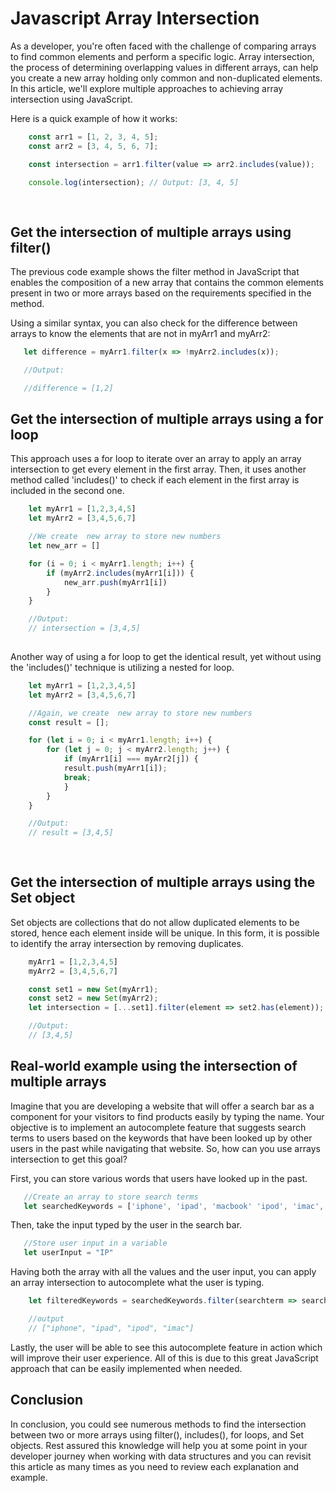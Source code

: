 # Javascript Array Intersection

As a developer, you're often faced with the challenge of comparing arrays to find common elements and perform a specific logic. Array intersection, the process of determining overlapping values in different arrays, can help you create a new array holding only common and non-duplicated elements. In this article, we'll explore multiple approaches to achieving array intersection using JavaScript.

Here is a quick example of how it works:


```js
    const arr1 = [1, 2, 3, 4, 5];
    const arr2 = [3, 4, 5, 6, 7];

    const intersection = arr1.filter(value => arr2.includes(value));

    console.log(intersection); // Output: [3, 4, 5]
    
   
 ```

## Get the intersection of multiple arrays using filter()

The previous code example shows the filter method in JavaScript that enables the composition of a new array that contains the common elements present in two or more arrays based on the requirements specified in the method.

Using a similar syntax, you can also check for the difference between arrays to know the elements that are not in myArr1 and myArr2:

 ```js
    let difference = myArr1.filter(x => !myArr2.includes(x));

    //Output:

    //difference = [1,2]
```

## Get the intersection of multiple arrays using a for loop

This approach uses a for loop to iterate over an array to apply an array intersection to get every element in the first array. Then, it uses another method called 'includes()' to check if each element in the first array is included in the second one.

```js
    let myArr1 = [1,2,3,4,5]
    let myArr2 = [3,4,5,6,7]

    //We create  new array to store new numbers
    let new_arr = []

    for (i = 0; i < myArr1.length; i++) {
        if (myArr2.includes(myArr1[i])) {
            new_arr.push(myArr1[i])
        }
    }

    //Output:
    // intersection = [3,4,5]
    
   ```

Another way of using a for loop to get the identical result, yet without using the 'includes()' technique is utilizing a nested for loop.

```js
    let myArr1 = [1,2,3,4,5]
    let myArr2 = [3,4,5,6,7]

    //Again, we create  new array to store new numbers
    const result = [];

    for (let i = 0; i < myArr1.length; i++) {
        for (let j = 0; j < myArr2.length; j++) {
            if (myArr1[i] === myArr2[j]) {
            result.push(myArr1[i]);
            break;
            }
        }
    }

    //Output:
    // result = [3,4,5]
    
    
```
## Get the intersection of multiple arrays using the Set object

Set objects are collections that do not allow duplicated elements to be stored, hence each element inside will be unique. In this form, it is possible to identify the array intersection by removing duplicates. 

```js
    myArr1 = [1,2,3,4,5]
    myArr2 = [3,4,5,6,7]

    const set1 = new Set(myArr1);
    const set2 = new Set(myArr2);
    let intersection = [...set1].filter(element => set2.has(element));

    //Output:
    // [3,4,5]
```
## Real-world example using the intersection of multiple arrays

Imagine that you are developing a website that will offer a search bar as a component for your visitors to find products easily by typing the name. Your objective is to implement an autocomplete feature that suggests search terms to users based on the keywords that have been looked up by other users in the past while navigating that website. So, how can you use arrays intersection to get this goal?

First, you can store various words that users have looked up in the past.
 ```js
    //Create an array to store search terms
    let searchedKeywords = ['iphone', 'ipad', 'macbook' 'ipod', 'imac', 'apple','watch', 'alexa', 'xiaomi', 'phillps'];
```
Then,  take the input typed by the user in the search bar.
 ```js
    //Store user input in a variable
    let userInput = "IP"
```
Having both the array with all the values and the user input, you can apply an array intersection to autocomplete what the user is typing.
```js
    let filteredKeywords = searchedKeywords.filter(searchterm => searchterm.toLowerCase().startsWith(userInput.toLowerCase()));

    //output
    // ["iphone", "ipad", "ipod", "imac"]
```
Lastly, the user will be able to see this autocomplete feature in action which will improve their user experience. All of this is due to this great JavaScript approach that can be easily implemented when needed.

## Conclusion
  
In conclusion, you could see numerous methods to find the intersection between two or more arrays using filter(), includes(), for loops, and Set objects. Rest assured this knowledge will help you at some point in your developer journey when working with data structures and you can revisit this article as many times as you need to review each explanation and example.




